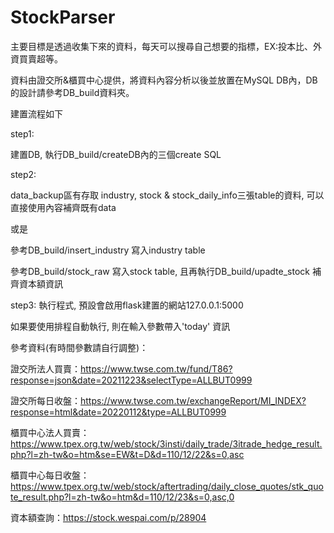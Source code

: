 # StockParser

主要目標是透過收集下來的資料，每天可以搜尋自己想要的指標，EX:投本比、外資買賣超等。

資料由證交所&櫃買中心提供，將資料內容分析以後並放置在MySQL DB內，DB的設計請參考DB_build資料夾。

建置流程如下

step1:

建置DB, 執行DB_build/createDB內的三個create SQL

step2:

data_backup區有存取 industry, stock & stock_daily_info三張table的資料, 可以直接使用內容補齊既有data

或是

參考DB_build/insert_industry 寫入industry table

參考DB_build/stock_raw 寫入stock table, 且再執行DB_build/upadte_stock 補齊資本額資訊

step3:
執行程式, 預設會啟用flask建置的網站127.0.0.1:5000

如果要使用排程自動執行, 則在輸入參數帶入'today' 資訊

參考資料(有時間參數請自行調整)：

證交所法人買賣：https://www.twse.com.tw/fund/T86?response=json&date=20211223&selectType=ALLBUT0999

證交所每日收盤：https://www.twse.com.tw/exchangeReport/MI_INDEX?response=html&date=20220112&type=ALLBUT0999

櫃買中心法人買賣：https://www.tpex.org.tw/web/stock/3insti/daily_trade/3itrade_hedge_result.php?l=zh-tw&o=htm&se=EW&t=D&d=110/12/22&s=0,asc

櫃買中心每日收盤：https://www.tpex.org.tw/web/stock/aftertrading/daily_close_quotes/stk_quote_result.php?l=zh-tw&o=htm&d=110/12/23&s=0,asc,0

資本額查詢：https://stock.wespai.com/p/28904